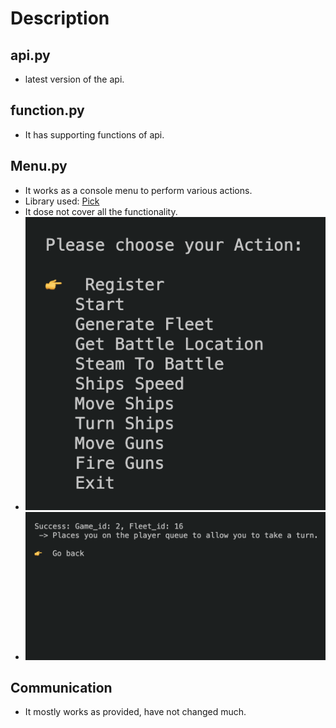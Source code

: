 # Description

## api.py

- latest version of the api.

## function.py

- It has supporting functions of api.

## Menu.py

- It works as a console menu to perform various actions.
- Library used: [Pick](https://github.com/wong2/pick)
- It dose not cover all the functionality.
- ![ss1](./img/ss1.png)
- ![ss2](./img/ss2.png)

## Communication

- It mostly works as provided, have not changed much.
